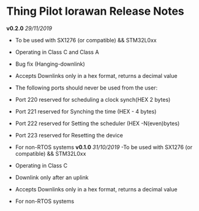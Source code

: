 # Thing Pilot lorawan Release Notes
**v0.2.0** *29/11/2019*
 - To be used with SX1276 (or compatible) && STM32L0xx
 - Operating in Class C and Class A
 - Bug fix (Hanging-downlink)
 - Accepts Downlinks only in a hex format, returns a decimal value
 - The following ports should never be used from the user:
 - Port 220 reserved for scheduling a clock synch(HEX 2 bytes)
 - Port 221 reserved for Synching the time (HEX - 4 bytes)
 - Port 222 reserved for Setting the scheduler (HEX -N(even)bytes)
 - Port 223 reserved for Resetting the device

 - For non-RTOS systems
**v0.1.0** *31/10/2019*
 -To be used with SX1276 (or compatible) && STM32L0xx
 - Operating in Class C
 - Downlink only after an uplink
 - Accepts Downlinks only in a hex format, returns a decimal value
 - For non-RTOS systems

